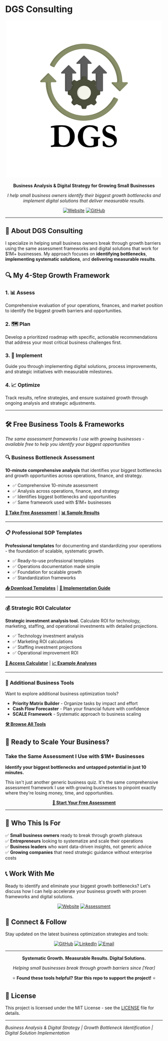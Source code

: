 # DGS Consulting

<div align="center">

![DGS Consulting](./asset/logo-mark-t.png)

**Business Analysis & Digital Strategy for Growing Small Businesses**

*I help small business owners identify their biggest growth bottlenecks and implement digital solutions that deliver measurable results.*

[![Website](https://img.shields.io/badge/Website-dgsconsulting.solutions-blue?style=for-the-badge)](http://dgsconsulting.solutions/)
[![GitHub](https://img.shields.io/github/followers/DGSConsulting?style=social)](https://github.com/DGSConsulting)

</div>

---

## 🎯 About DGS Consulting

I specialize in helping small business owners break through growth barriers using the same assessment frameworks and digital solutions that work for $1M+ businesses. My approach focuses on **identifying bottlenecks**, **implementing systematic solutions**, and **delivering measurable results**.

## 🔍 My 4-Step Growth Framework

### 1. **📊 Assess**
Comprehensive evaluation of your operations, finances, and market position to identify the biggest growth barriers and opportunities.

### 2. **🗺️ Plan** 
Develop a prioritized roadmap with specific, actionable recommendations that address your most critical business challenges first.

### 3. **🚀 Implement**
Guide you through implementing digital solutions, process improvements, and strategic initiatives with measurable milestones.

### 4. **📈 Optimize**
Track results, refine strategies, and ensure sustained growth through ongoing analysis and strategic adjustments.

---

## 🛠️ Free Business Tools & Frameworks

*The same assessment frameworks I use with growing businesses - available free to help you identify your biggest opportunities*

### 🔍 **Business Bottleneck Assessment**
**10-minute comprehensive analysis** that identifies your biggest bottlenecks and growth opportunities across operations, finance, and strategy.

- ✅ Comprehensive 10-minute assessment
- ✅ Analysis across operations, finance, and strategy
- ✅ Identifies biggest bottlenecks and opportunities  
- ✅ Same framework used with $1M+ businesses

[**🚀 Take Free Assessment**](https://dgsconsulting.github.io/Business-Audit-Framework-/) | [**📊 Sample Results**](#)

---

### 📋 **Professional SOP Templates**
**Professional templates** for documenting and standardizing your operations - the foundation of scalable, systematic growth.

- ✅ Ready-to-use professional templates
- ✅ Operations documentation made simple
- ✅ Foundation for scalable growth
- ✅ Standardization frameworks

[**📥 Download Templates**](https://dgsconsulting.github.io/SOP-Designer/) | [**📖 Implementation Guide**](#)

---

### 💰 **Strategic ROI Calculator**
**Strategic investment analysis tool.** Calculate ROI for technology, marketing, staffing, and operational investments with detailed projections.

- ✅ Technology investment analysis
- ✅ Marketing ROI calculations  
- ✅ Staffing investment projections
- ✅ Operational improvement ROI

[**🧮 Access Calculator**](https://dgsconsulting.github.io/ROI-Calculator-Suite/) | [**📈 Example Analyses**](#)

---

### 🔗 **Additional Business Tools**
Want to explore additional business optimization tools?

- **Priority Matrix Builder** - Organize tasks by impact and effort
- **Cash Flow Forecaster** - Plan your financial future with confidence
- **SCALE Framework** - Systematic approach to business scaling

[**🛠️ Browse All Tools**](https://dgsconsulting.github.io/Tool-Library/)

## 💼 Ready to Scale Your Business?

### Take the Same Assessment I Use with $1M+ Businesses

**Identify your biggest bottlenecks and untapped potential in just 10 minutes.**

This isn't just another generic business quiz. It's the same comprehensive assessment framework I use with growing businesses to pinpoint exactly where they're losing money, time, and opportunities.

<div align="center">

[**🚀 Start Your Free Assessment**](https://dgsconsulting.github.io/Business-Audit-Framework-/)

</div>

---

## 🎯 Who This Is For

✅ **Small business owners** ready to break through growth plateaus  
✅ **Entrepreneurs** looking to systematize and scale their operations  
✅ **Business leaders** who want data-driven insights, not generic advice  
✅ **Growing companies** that need strategic guidance without enterprise costs  

## 📞 Work With Me

Ready to identify and eliminate your biggest growth bottlenecks? Let's discuss how I can help accelerate your business growth with proven frameworks and digital solutions.

<div align="center">

[![Website](https://img.shields.io/badge/Visit%20Website-dgsconsulting.solutions-2563eb?style=for-the-badge&logo=safari&logoColor=white)](http://dgsconsulting.solutions/)
[![Assessment](https://img.shields.io/badge/Free%20Assessment-Start%20Now-22c55e?style=for-the-badge&logo=checkmark&logoColor=white)](http://dgsconsulting.solutions/)

</div>

## 🤝 Connect & Follow

Stay updated on the latest business optimization strategies and tools:

<div align="center">

[![GitHub](https://img.shields.io/badge/GitHub-Follow-181717?logo=github&style=flat-square)](https://github.com/DGSConsulting)
[![LinkedIn](https://img.shields.io/badge/LinkedIn-Connect-0077B5?logo=linkedin&style=flat-square)](https://www.linkedin.com/in/dg-snook/)
[![Email](https://img.shields.io/badge/Email-Contact-D14836?logo=gmail&style=flat-square)](DGSConsult@consultant.com)

</div>

---

<div align="center">

**Systematic Growth. Measurable Results. Digital Solutions.**

*Helping small businesses break through growth barriers since [Year]*

⭐ **Found these tools helpful? Star this repo to support the project!** ⭐

</div>

## 📄 License

This project is licensed under the MIT License - see the [LICENSE](LICENSE) file for details.

---

*Business Analysis & Digital Strategy | Growth Bottleneck Identification | Digital Solution Implementation*
